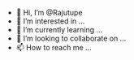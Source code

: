 - 👋 Hi, I’m @Rajutupe
- 👀 I’m interested in ...
- 🌱 I’m currently learning ...
- 💞️ I’m looking to collaborate on ...
- 📫 How to reach me ...

<!---
Rajutupe/Rajutupe is a ✨ special ✨ repository because its `README.md` (this file) appears on your GitHub profile.
You can click the Preview link to take a look at your changes.
--->
